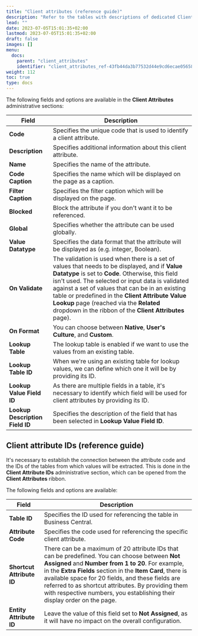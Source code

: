 ```yaml
---
title: "Client attributes (reference guide)"
description: "Refer to the tables with descriptions of dedicated Client Attributes fields."
lead: ""
date: 2023-07-05T15:01:35+02:00
lastmod: 2023-07-05T15:01:35+02:00
draft: false
images: []
menu:
  docs:
    parent: "client_attributes"
    identifier: "client_attributes_ref-43fb44da3b77532d44e9cd6ecae05658"
weight: 112
toc: true
type: docs
---
```


The following fields and options are available in the **Client Attributes** administrative sections:

| Field     | Description |
| ----------- | ----------- |
| **Code** | Specifies the unique code that is used to identify a client attribute. |
| **Description** | Specifies additional information about this client attribute. |
| **Name** | Specifies the name of the attribute. |
| **Code Caption** | Specifies the name which will be displayed on the page as a caption. |
| **Filter Caption** | Specifies the filter caption which will be displayed on the page. |
| **Blocked** | Block the attribute if you don't want it to be referenced. | 
| **Global** | Specifies whether the attribute can be used globally. | 
| **Value Datatype** | Specifies the data format that the attribute will be displayed as (e.g. integer, Boolean). |
| **On Validate** | The validation is used when there is a set of values that needs to be displayed, and if **Value Datatype** is set to **Code**. Otherwise, this field isn't used. The selected or input data is validated against a set of values that can be in an existing table or predefined in the **Client Attribute Value Lookup** page (reached via the **Related** dropdown in the ribbon of the **Client Attributes** page). |
| **On Format** | You can choose between **Native**, **User's Culture**, and **Custom**. |
| **Lookup Table** | The lookup table is enabled if we want to use the values from an existing table. |
| **Lookup Table ID** | When we're using an existing table for lookup values, we can define which one it will be by providing its ID.  |
| **Lookup Value Field ID** | As there are multiple fields in a table, it's necessary to identify which field will be used for client attributes by providing its ID. |
| **Lookup Description Field ID** | Specifies the description of the field that has been selected in **Lookup Value Field ID**. |

## Client attribute IDs (reference guide)

It's necessary to establish the connection between the attribute code and the IDs of the tables from which values will be extracted. This is done in the **Client Attribute IDs** administrative section, which can be opened from the **Client Attributes** ribbon. 

The following fields and options are available:

| Field     | Description |
| ----------- | ----------- |
| **Table ID** | Specifies the ID used for referencing the table in Business Central. |
| **Attribute Code** | Specifies the code used for referencing the specific client attribute. |
| **Shortcut Attribute ID** | There can be a maximum of 20 attribute IDs that can be predefined. You can choose between **Not Assigned** and **Number from 1 to 20**. For example, in the **Extra Fields** section in the **Item Card**, there is available space for 20 fields, and these fields are referred to as shortcut attributes. By providing them with respective numbers, you establishing their display order on the page. |
| **Entity Attribute ID** | Leave the value of this field set to **Not Assigned**, as it will have no impact on the overall configuration. |
